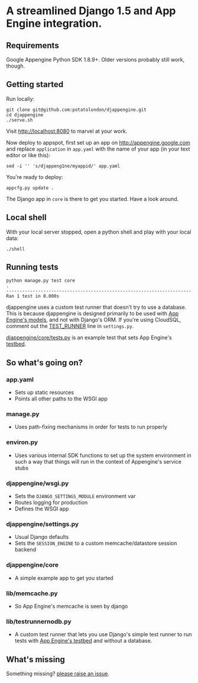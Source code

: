 # A streamlined Django 1.5 and App Engine integration.

## Requirements

Google Appengine Python SDK 1.8.9+. Older versions probably still work, though.

## Getting started

Run locally:

    git clone git@github.com:potatolondon/djappengine.git
    cd djappengine
    ./serve.sh

Visit <http://localhost:8080> to marvel at your work.

Now deploy to appspot, first set up an app on <http://appengine.google.com> and replace `application` in `app.yaml` with the name of your app (in your text editor or like this):

    sed -i '' 's/djappeng1ne/myappid/' app.yaml

You're ready to deploy:

    appcfg.py update .

The Django app in `core` is there to get you started. Have a look around.

## Local shell

With your local server stopped, open a python shell and play with your local data:

    ./shell

## Running tests

    python manage.py test core
    .
    ----------------------------------------------------------------------
    Ran 1 test in 0.000s

djappengine uses a custom test runner that doesn't try to use a database. This is because djappengine is designed primarily to be used with 
[App Engine's models](https://developers.google.com/appengine/docs/python/datastore/datamodeling), and not with Django's ORM. If you're using
CloudSQL, comment out the [TEST_RUNNER](https://github.com/potatolondon/djappengine/blob/master/settings.py#L29) line in `settings.py`.

[djappengine/core/tests.py](https://github.com/potatolondon/djappengine/blob/django-1.5/djappengine/core/tests.py) is an example test that sets App Engine's 
[testbed](https://developers.google.com/appengine/docs/python/tools/localunittesting).

## So what's going on?

### app.yaml

- Sets up static resources
- Points all other paths to the WSGI app

### manage.py

- Uses path-fixing mechanisms in order for tests to run properly

### environ.py

- Uses various internal SDK functions to set up the system environment in such a way that things will run in the context of Appengine's service stubs

### djappengine/wsgi.py

- Sets the `DJANGO_SETTINGS_MODULE` environment var
- Routes logging for production
- Defines the WSGI app

### djappengine/settings.py

- Usual Django defaults
- Sets the `SESSION_ENGINE` to a custom memcache/datastore session backend

### djappengine/core

- A simple example app to get you started

### lib/memcache.py

- So App Engine's memcache is seen by django

### lib/testrunnernodb.py

- A custom test runner that lets you use Django's simple test runner to run tests with [App Engine's testbed](https://developers.google.com/appengine/docs/python/tools/localunittesting) and without a database.

## What's missing

Something missing? [please raise an issue](https://github.com/potatolondon/djappengine/issues?state=open).
